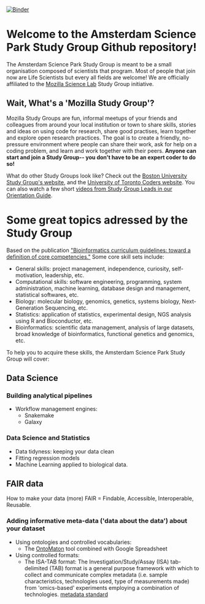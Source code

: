 [![Binder](https://mybinder.org/badge.svg)](https://mybinder.org/v2/gh/ScienceParkStudyGroup/studyGroup/gh-pages)

# Welcome to the Amsterdam Science Park Study Group Github repository!
The Amsterdam Science Park Study Group is meant to be a small organisation composed of scientists that program. Most of people that join now are Life Scientists but every all fields are welcome! We are officially affiliated to the [Mozilla Science Lab](https://www.mozillascience.org/) Study Group initiative. 

## Wait, What's a 'Mozilla Study Group'?

Mozilla Study Groups are fun, informal meetups of your friends and colleagues from around your local institution or town to share skills, stories and ideas on using code for research, share good practises, learn together and explore open research practices. The goal is to create a friendly, no-pressure environment where people can share their work, ask for help on a coding problem, and learn and work together with their peers. **Anyone can start and join a Study Group-- you don't have to be an expert coder to do so!**

What do other Study Groups look like? Check out the [Boston University Study Group's website](http://study.bu.edu/), and the [University of Toronto Coders website](https://uoftcoders.github.io/studyGroup/). You can also watch a few short [videos from Study Group Leads in our Orientation Guide](https://mozillascience.github.io/study-group-orientation/1-about-study-groups.html). 


# Some great topics adressed by the Study Group
Based on the publication ["Bioinformatics curriculum guidelines: toward a definition of core competencies."](https://www.ncbi.nlm.nih.gov/pubmed/24603430)
Some core skill sets include:
*  General skills: project management, independence, curiosity, self-motivation, leadership, etc.
*  Computational skills: software engineering, programming, system administration, machine learning, database design and management, statistical softwares, etc.
*  Biology: molecular biology, genomics, genetics, systems biology, Next-Generation Sequencing, etc.
*  Statistics: application of statistics, experimental design, NGS analysis using R and Bioconductor, etc.
*  Bioinformatics: scientific data management, analysis of large datasets, broad knowledge of bioinformatics, functional genetics and genomics, etc.

To help you to acquire these skills, the Amsterdam Science Park Study Group will cover:

## Data Science

### Building analytical pipelines
* Workflow management engines: 
  * Snakemake
  * Galaxy

### Data Science and Statistics
* Data tidyness: keeping your data clean
* Fitting regression models
* Machine Learning applied to biological data.

## FAIR data
How to make your data (more) FAIR = Findable, Accessible, Interoperable, Reusable. 

### Adding informative meta-data ('data about the data') about your dataset
* Using ontologies and controlled vocabularies: 
  * The [OntoMaton](https://academic.oup.com/bioinformatics/article/29/4/525/198710) tool combined with Google Spreadsheet
* Using controlled formats: 
  * The ISA-TAB format: The Investigation/Study/Assay (ISA) tab-delimited (TAB) format is a general purpose framework with which to collect and communicate complex metadata (i.e. sample characteristics, technologies used, type of measurements made) from 'omics-based' experiments employing a combination of technologies. [metadata standard](http://www.dcc.ac.uk/resources/metadata-standards/isa-tab)

